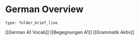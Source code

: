 # German Overview
 
```ccard
type: folder_brief_live
```
 
[[German A1 Vocab]]
[[Begegnungen A1]]
[[Grammatik Aktiv]]
